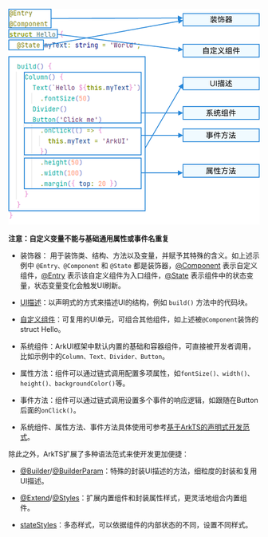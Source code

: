 

![](./img/001.png)

**注意：自定义变量不能与基础通用属性或事件名重复**

- 装饰器： 用于装饰类、结构、方法以及变量，并赋予其特殊的含义。如上述示例中 `@Entry、@Component` 和 `@State` 都是装饰器，[@Component](https://developer.huawei.com/consumer/cn/doc/harmonyos-guides-V5/arkts-create-custom-components-V5#%E8%87%AA%E5%AE%9A%E4%B9%89%E7%BB%84%E4%BB%B6%E7%9A%84%E5%9F%BA%E6%9C%AC%E7%BB%93%E6%9E%84) 表示自定义组件，[@Entry](https://developer.huawei.com/consumer/cn/doc/harmonyos-guides-V5/arkts-create-custom-components-V5#%E8%87%AA%E5%AE%9A%E4%B9%89%E7%BB%84%E4%BB%B6%E7%9A%84%E5%9F%BA%E6%9C%AC%E7%BB%93%E6%9E%84) 表示该自定义组件为入口组件，[@State](https://developer.huawei.com/consumer/cn/doc/harmonyos-guides-V5/arkts-state-V5) 表示组件中的状态变量，状态变量变化会触发UI刷新。
    
- [UI描述](https://developer.huawei.com/consumer/cn/doc/harmonyos-guides-V5/arkts-declarative-ui-description-V5)：以声明式的方式来描述UI的结构，例如 `build()` 方法中的代码块。
    
- [自定义组件](https://developer.huawei.com/consumer/cn/doc/harmonyos-guides-V5/arkts-create-custom-components-V5)：可复用的UI单元，可组合其他组件，如上述被`@Component`装饰的struct Hello。
    
- 系统组件：ArkUI框架中默认内置的基础和容器组件，可直接被开发者调用，比如示例中的`Column、Text、Divider、Button`。
    
- 属性方法：组件可以通过链式调用配置多项属性，如`fontSize()、width()、height()、backgroundColor()`等。
    
- 事件方法：组件可以通过链式调用设置多个事件的响应逻辑，如跟随在Button后面的`onClick()`。
    
- 系统组件、属性方法、事件方法具体使用可参考[基于ArkTS的声明式开发范式](https://developer.huawei.com/consumer/cn/doc/harmonyos-references-V5/ts-universal-events-click-V5)。
    

除此之外，ArkTS扩展了多种语法范式来使开发更加便捷：

- [@Builder](https://developer.huawei.com/consumer/cn/doc/harmonyos-guides-V5/arkts-builder-V5)/[@BuilderParam](https://developer.huawei.com/consumer/cn/doc/harmonyos-guides-V5/arkts-builderparam-V5)：特殊的封装UI描述的方法，细粒度的封装和复用UI描述。
    
- [@Extend](https://developer.huawei.com/consumer/cn/doc/harmonyos-guides-V5/arkts-extend-V5)/[@Styles](https://developer.huawei.com/consumer/cn/doc/harmonyos-guides-V5/arkts-style-V5)：扩展内置组件和封装属性样式，更灵活地组合内置组件。
    
- [stateStyles](https://developer.huawei.com/consumer/cn/doc/harmonyos-guides-V5/arkts-statestyles-V5)：多态样式，可以依据组件的内部状态的不同，设置不同样式。










































